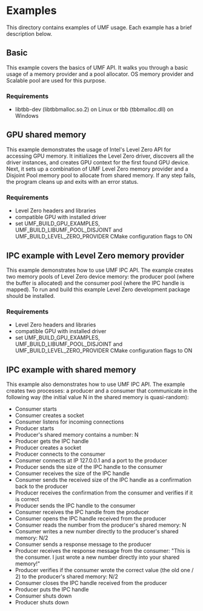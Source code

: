 # Examples

This directory contains examples of UMF usage. Each example has a brief
description below.

## Basic

This example covers the basics of UMF API. It walks you through a basic usage
of a memory provider and a pool allocator. OS memory provider and Scalable pool
are used for this purpose.

### Requirements
* libtbb-dev (libtbbmalloc.so.2) on Linux or tbb (tbbmalloc.dll) on Windows

## GPU shared memory

This example demonstrates the usage of Intel's Level Zero API for accessing GPU
memory. It initializes the Level Zero driver, discovers all the driver
instances, and creates GPU context for the first found GPU device. Next, it
sets up a combination of UMF Level Zero memory provider and a Disjoint Pool
memory pool to allocate from shared memory. If any step fails, the program
cleans up and exits with an error status.

### Requirements
* Level Zero headers and libraries
* compatible GPU with installed driver
* set UMF_BUILD_GPU_EXAMPLES, UMF_BUILD_LIBUMF_POOL_DISJOINT and UMF_BUILD_LEVEL_ZERO_PROVIDER CMake configuration flags to ON

## IPC example with Level Zero memory provider
This example demonstrates how to use UMF IPC API. The example creates two
memory pools of Level Zero device memory: the producer pool (where the buffer
is allocated) and the consumer pool (where the IPC handle is mapped). To run
and build this example Level Zero development package should be installed.

### Requirements
* Level Zero headers and libraries
* compatible GPU with installed driver
* set UMF_BUILD_GPU_EXAMPLES, UMF_BUILD_LIBUMF_POOL_DISJOINT and UMF_BUILD_LEVEL_ZERO_PROVIDER CMake configuration flags to ON

## IPC example with shared memory
This example also demonstrates how to use UMF IPC API. The example creates two
processes: a producer and a consumer that communicate in the following way
(the initial value N in the shared memory is quasi-random):
- Consumer starts
- Consumer creates a socket
- Consumer listens for incoming connections
- Producer starts
- Producer's shared memory contains a number: N
- Producer gets the IPC handle
- Producer creates a socket
- Producer connects to the consumer
- Consumer connects at IP 127.0.0.1 and a port to the producer
- Producer sends the size of the IPC handle to the consumer
- Consumer receives the size of the IPC handle
- Consumer sends the received size of the IPC handle as a confirmation back to the producer
- Producer receives the confirmation from the consumer and verifies if it is correct
- Producer sends the IPC handle to the consumer
- Consumer receives the IPC handle from the producer
- Consumer opens the IPC handle received from the producer
- Consumer reads the number from the producer's shared memory: N
- Consumer writes a new number directly to the producer's shared memory: N/2
- Consumer sends a response message to the producer
- Producer receives the response message from the consumer: "This is the consumer. I just wrote a new number directly into your shared memory!"
- Producer verifies if the consumer wrote the correct value (the old one / 2) to the producer's shared memory: N/2
- Consumer closes the IPC handle received from the producer
- Producer puts the IPC handle
- Consumer shuts down
- Producer shuts down
